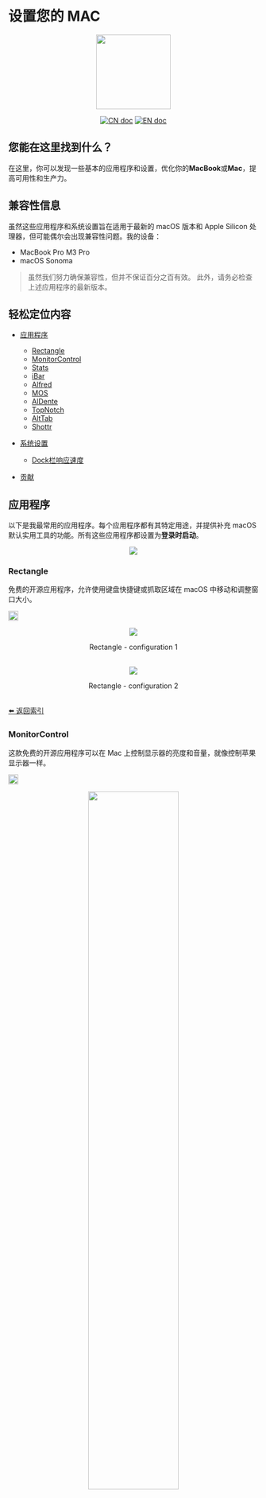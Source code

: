 # 设置您的 MAC
<p align="center"><img src="logo.png" width=150px></p> 

<p align="center">
<a href="README_CN.md"><img src="https://img.shields.io/badge/文档-中文版-blue.svg" alt="CN doc"></a>
<a href="../README.md"><img src="https://img.shields.io/badge/document-English-blue.svg" alt="EN doc"></a>
</p>

## 您能在这里找到什么？
在这里，你可以发现一些基本的应用程序和设置，优化你的**MacBook**或**Mac**，提高可用性和生产力。

## 兼容性信息
虽然这些应用程序和系统设置旨在适用于最新的 macOS 版本和 Apple Silicon 处理器，但可能偶尔会出现兼容性问题。我的设备：

- MacBook Pro M3 Pro
- macOS Sonoma

> 虽然我们努力确保兼容性，但并不保证百分之百有效。
> 此外，请务必检查上述应用程序的最新版本。


## 轻松定位内容
- [应用程序](#应用程序)
  - [Rectangle](#rectangle)
  - [MonitorControl](#monitorcontrol)
  - [Stats](#stats)
  - [iBar](#ibar)
  - [Alfred](#alfred)
  - [MOS](#mos)
  - [AlDente](#aldente)
  - [TopNotch](#topnotch)
  - [AltTab](#alttab)
  - [Shottr](#shottr)

- [系统设置](#系统设置)
  - [Dock栏响应速度](#dock栏响应速度)

- [贡献](#贡献)

## 应用程序
以下是我最常用的应用程序。每个应用程序都有其特定用途，并提供补充 macOS 默认实用工具的功能。所有这些应用程序都设置为**登录时启动**。

<p align="center"><img src="applications.png" width=auto></p> 

### Rectangle
免费的开源应用程序，允许使用键盘快捷键或抓取区域在 macOS 中移动和调整窗口大小。

<a href="https://rectangleapp.com/"><img src="https://img.shields.io/badge/download-here-blue.svg" height=20px></a>

<p align="center"><img src="rectangle/rectangle-config.png">
<p align="center" justify="center">Rectangle - configuration 1<br><br />


<p align="center"><img src="rectangle/rectangle-config2.png">
<p align="center" justify="center">Rectangle - configuration 2<br><br />

[⬅️ 返回索引](#轻松定位内容)

### MonitorControl
这款免费的开源应用程序可以在 Mac 上控制显示器的亮度和音量，就像控制苹果显示器一样。

<a href="https://github.com/MonitorControl/MonitorControl"><img src="https://img.shields.io/badge/download-here-blue.svg" height=20px></a>

<p align="center"><img src="monitorControl/monitorControl-mockup.png" width=60%>
<p align="center" justify="center">MonitorControl - menu bar<br><br />

<p align="center"><img src="monitorControl/monitorControl-config.png">
<p align="center" justify="center">MonitorControl - configuration<br><br />

[⬅️ 返回索引](#轻松定位内容)

### Stats
你可能已经注意到，我的 Mac 的统计数据现在可以方便地显示在状态栏中。这都要归功于我最喜欢的一款应用程序，它让我可以直接从菜单栏监控几乎所有组件。

<a href="https://github.com/exelban/stats"><img src="https://img.shields.io/badge/download-here-orange.svg" height=20px></a>

<p align="center"><img src="stats/stats-mockup1.png" width=60%>
<p align="center" justify="center">Stats - menu bar<br><br />

<p align="center"><img src="stats/stats-mockup2.png">
<p align="center" justify="center">Stats - monitors available<br><br />

> 我个人主要使用电源、风扇、CPU 和内存使用情况功能。不过，还有很多其他功能可供您自行探索。

#### CPU 监控配置
**⚠️ 警告： 此内容包含多个图像。**

<p align="center"><img src="stats/stats-cpu.png" width=50%>
<p align="center" justify="center">Stats - cpu usage<br><br />

<p align="center"><img src="stats/stats-cpu1.png">
<p align="center" justify="center">Stats - cpu configuration 1<br><br />

<p align="center"><img src="stats/stats-cpu2.png">
<p align="center" justify="center">Stats - cpu configuration 2<br><br />

<p align="center"><img src="stats/stats-cpu3.png">
<p align="center" justify="center">Stats - cpu configuration 3<br><br />

#### RAM 监视器配置

<p align="center"><img src="stats-ram.png" width=50%>
<p align="center" justify="center">Stats - ram usage<br><br />

<p align="center"><img src="stats/stats-ram1.png">
<p align="center" justify="center">Stats - ram configuration 1<br><br />

<p align="center"><img src="stats/stats-ram2.png">
<p align="center" justify="center">Stats - ram configuration 2<br><br />

<p align="center"><img src="stats/stats-ram3.png">
<p align="center" justify="center">Stats - ram configuration 3<br><br />

#### 风扇监视器配置

<p align="center"><img src="stats/stats-fans.png" width=50%>
<p align="center" justify="center">Stats - fans usage (bottom) in RPM<br><br />

<p align="center"><img src="stats/stats-fans1.png">
<p align="center" justify="center">Stats - fans configuration 1<br><br />

<p align="center"><img src="stats/stats-fans2.png">
<p align="center" justify="center">Stats - fans configuration 2<br><br />

#### 电源监控器配置
<p align="center"><img src="stats/stats-fans.png" width=50%>
<p align="center" justify="center">Stats - fans usage (top)<br><br />

<p align="center"><img src="stats/stats-battery1.png">
<p align="center" justify="center">Stats - power configuration 1<br><br />

<p align="center"><img src="stats/stats-battery2.png">
<p align="center" justify="center">Stats - power configuration 2<br><br />

[⬅️ 返回索引](#轻松定位内容)

### iBar
随着苹果硅处理器的问世，刘海的引入导致菜单栏空间有限。有了这款 app，你可以直接在菜单栏上将占据空间的图标归类到一个固定的文件夹中。

<a href="https://apps.apple.com/pt/app/ibar-menubar-icon-control-tool/id6443843900?l=en-GB&mt=12"><img src="https://img.shields.io/badge/download-here-purple.svg" height=20px></a>

<p align="center"><img src="iBar/ibar-mockup.png">
<p align="center" justify="center">iBar - menu bar<br><br />

In my case, I usually hide everything except the stats monitor.
<p align="center"><img src="iBar/ibar-config.png">
<p align="center" justify="center">iBar - configuration<br><br />

[⬅️ 返回索引](#轻松定位内容)

### Alfred
Mac 版 Spotlight 的升级版本，增强了本地和网络搜索功能，可进行更详细、更全面的搜索。

<a href="https://www.alfredapp.com/"><img src="https://img.shields.io/badge/download-here-green.svg" height=20px></a>

<p align="center"><img src="alfred/alfred-mockup.png">
<p align="center" justify="center">Alfred - search functionality<br><br />

<p align="center"><img src="alfred/alfred-config.png">
<p align="center" justify="center">Alfred - configuration<br><br />

[⬅️ 返回索引](#轻松定位内容)

### MOS
对 Mac 上默认的鼠标滚动方向感到沮丧？有了这款应用程序，你就可以根据自己的喜好，扭转 "不自然 "的外部鼠标滚动方向。只需下载，即可轻松使用。

<a href="https://mos.caldis.me/"><img src="https://img.shields.io/badge/download-here-blue.svg" height=20px></a>

<p align="center"><img src="mos/mos-config.png">
<p align="center" justify="center">MOS - configuration<br><br />

[⬅️ 返回索引](#轻松定位内容)

### AlDente
如果你和我一样，经常将 MacBook 长期连接到充电器上，你可能会担心电池的健康状况。持续 100% 充电可能会对电池造成化学和不可逆的损害。

您可能还听说过[锂离子电池的使用寿命](https://www.apple.com/batteries/why-lithium-ion/)，通常约为 1000 个充电周期。当你的 MacBook 一直插在电源插座上时，即使在充电过程中，系统也可能从电池中汲取电能，从而进一步加速电池的老化。

回到**Aldente** - 这款应用程序提供了一种解决方案，它允许你设置电池电量上限，确保系统只从电源而不是电池中获取能量。我强烈建议升级到专业版，以便对 Mac 的电池健康状况进行更深入的管理，不过免费版也足以满足基本的基础功能需求。

<a href="https://github.com/AppHouseKitchen/AlDente-Charge-Limiter"><img src="https://img.shields.io/badge/download-here-red.svg" height=20px></a>

<p align="center"><img src="aldente/aldente-mockup.png">
<p align="center" justify="center">Aldente - menu bar<br><br />

<p align="center"><img src="aldente/battery-not-charging.png">
<p align="center" justify="center">Aldente - system battery not charging<br><br />

<p align="center"><img src=aldente/aldente-premium1.png">
<p align="center" justify="center">Aldente - premium functionalities 1<br><br />

<p align="center"><img src="aldente/aldente-premium2.png">
<p align="center" justify="center">Aldente - premium functionalities 2<br><br />

<p align="center"><img src="aldente/aldente-premium3.png">
<p align="center" justify="center">Aldente - premium functionalities 3<br><br />

<p align="center"><img src="aldente/aldente-premium4.png">
<p align="center" justify="center">Aldente - premium functionalities 4<br><br />

[⬅️ 返回索引](#轻松定位内容)

### TopNotch
你可以根据需要在新款 MacBook 上隐藏或显示刘海。

<a href="https://topnotch.app/"><img src="https://img.shields.io/badge/download-here-pink.svg" height=20px></a>

<p align="center"><img src="topNotch/topnotch-off.png">
<p align="center" justify="center">Top Notch - disabled<br><br />

<p align="center"><img src="topNotch/topnotch-on.png">
<p align="center" justify="center">Top Notch - enabled<br><br />

[⬅️ 返回索引](#轻松定位内容)

### AltTab
它为 macOS 带来了 Windows "alt-tab "窗口切换器的强大功能，也可以根据需要进行自定义。

<a href="https://alt-tab-macos.netlify.app/"><img src="https://img.shields.io/badge/download-here-yellow.svg" height=20px></a>

<p align="center"><img src="alttab/alttab-mockup.png">
<p align="center" justify="center">Alt Tab - feature<br><br />

<p align="center"><img src="alttab/alttab-config.png">
<p align="center" justify="center">Alt Tab - configuration<br><br />

[⬅️ 返回索引](#轻松定位内容)

### Shottr
一款多功能截图工具，提供一系列功能来增强你的截图体验。本文档中的所有截图都是使用 Shottr 截取的。

<a href="https://shottr.cc/"><img src="https://img.shields.io/badge/download-here-green.svg" height=20px></a>

<p align="center"><img src="shottr/shottr-config.png">
<p align="center" justify="center">Shottr - configuration<br><br />

[⬅️ 返回索引](#轻松定位内容)

## 系统设置

### Dock栏响应速度
Mac Dock栏有时会占用桌面空间。你可以使用组合键**⌥⌘D**来隐藏/显示 Dock。不过，Dock 重新出现的动画速度太慢。

- 要让 Dock 在需要时**立即**跃回视图，而不是滑动，请在终端中键入以下内容：
```bash
defaults write com.apple.dock autohide-time-modifier -int 0; killall Dock
```

- 如果想让重新出现的动画**持续几秒**，请在终端中键入以下内容：
```bash
defaults write com.apple.dock autohide-time-modifier -float 0.15; killall Dock
```

> 要解释一下，用任何数字改变 "0.15 "都可以让你进行调整，因为它代表了停靠点完全重现所需的时间（以秒为单位）。

- 要**恢复**默认的滑动效果，请键入以下内容：
```bash
defaults delete com.apple.dock autohide-time-modifier; killall Dock
```

[⬅️ 返回索引](#轻松定位内容)


## 贡献  
我将关注此repository，并根据需要进行升级。我们鼓励并欢迎贡献，请随时根据需要进行调整和修改。

